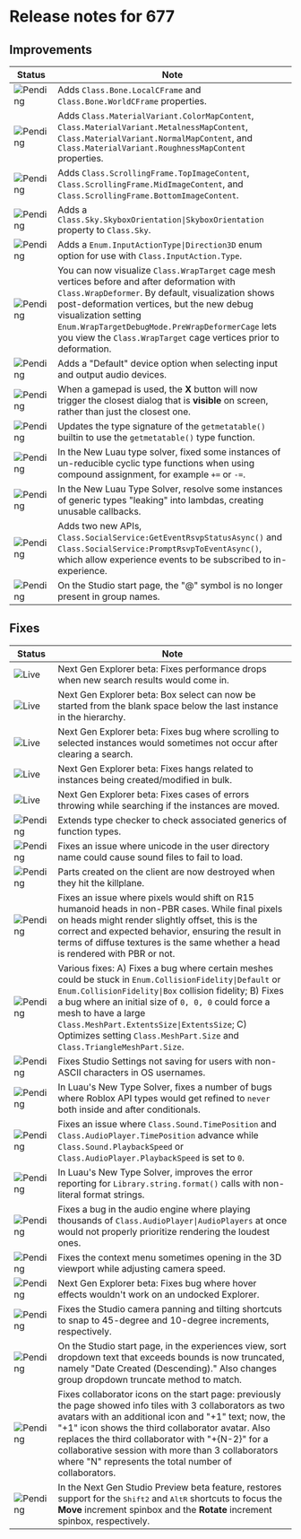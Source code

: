 # Release notes for 677

## Improvements

| Status | Note |
|--------|------|
| ![Pending](https://img.shields.io/badge/Pending-DEA517?style=flat)  | Adds <code>Class.Bone.LocalCFrame</code> and <code>Class.Bone.WorldCFrame</code> properties. |
| ![Pending](https://img.shields.io/badge/Pending-DEA517?style=flat)  | Adds <code>Class.MaterialVariant.ColorMapContent</code>, <code>Class.MaterialVariant.MetalnessMapContent</code>, <code>Class.MaterialVariant.NormalMapContent</code>, and <code>Class.MaterialVariant.RoughnessMapContent</code> properties. |
| ![Pending](https://img.shields.io/badge/Pending-DEA517?style=flat)  | Adds <code>Class.ScrollingFrame.TopImageContent</code>, <code>Class.ScrollingFrame.MidImageContent</code>, and <code>Class.ScrollingFrame.BottomImageContent</code>. |
| ![Pending](https://img.shields.io/badge/Pending-DEA517?style=flat)  | Adds a <code>Class.Sky.SkyboxOrientation\|SkyboxOrientation</code> property to <code>Class.Sky</code>. |
| ![Pending](https://img.shields.io/badge/Pending-DEA517?style=flat)  | Adds a <code>Enum.InputActionType\|Direction3D</code> enum option for use with <code>Class.InputAction.Type</code>. |
| ![Pending](https://img.shields.io/badge/Pending-DEA517?style=flat)  | You can now visualize <code>Class.WrapTarget</code> cage mesh vertices before and after deformation with <code>Class.WrapDeformer</code>. By default, visualization shows post-deformation vertices, but the new debug visualization setting <code>Enum.WrapTargetDebugMode.PreWrapDeformerCage</code> lets you view the <code>Class.WrapTarget</code> cage vertices prior to deformation. |
| ![Pending](https://img.shields.io/badge/Pending-DEA517?style=flat)  | Adds a "Default" device option when selecting input and output audio devices. |
| ![Pending](https://img.shields.io/badge/Pending-DEA517?style=flat)  | When a gamepad is used, the <strong>X</strong> button will now trigger the closest dialog that is <strong>visible</strong> on screen, rather than just the closest one. |
| ![Pending](https://img.shields.io/badge/Pending-DEA517?style=flat)  | Updates the type signature of the <code>getmetatable()</code> builtin to use the <code>getmetatable()</code> type function. |
| ![Pending](https://img.shields.io/badge/Pending-DEA517?style=flat)  | In the New Luau type solver, fixed some instances of un-reducible cyclic type functions when using compound assignment, for example <code>+=</code> or <code>-=</code>. |
| ![Pending](https://img.shields.io/badge/Pending-DEA517?style=flat)  | In the New Luau Type Solver, resolve some instances of generic types "leaking" into lambdas, creating unusable callbacks. |
| ![Pending](https://img.shields.io/badge/Pending-DEA517?style=flat)  | Adds two new APIs, <code>Class.SocialService:GetEventRsvpStatusAsync()</code> and <code>Class.SocialService:PromptRsvpToEventAsync()</code>, which allow experience events to be subscribed to in-experience. |
| ![Pending](https://img.shields.io/badge/Pending-DEA517?style=flat)  | On the Studio start page, the "@" symbol is no longer present in group names. |
## Fixes

| Status | Note |
|--------|------|
| ![Live](https://img.shields.io/badge/Live-009E57?style=flat)  | Next Gen Explorer beta: Fixes performance drops when new search results would come in. |
| ![Live](https://img.shields.io/badge/Live-009E57?style=flat)  | Next Gen Explorer beta: Box select can now be started from the blank space below the last instance in the hierarchy. |
| ![Live](https://img.shields.io/badge/Live-009E57?style=flat)  | Next Gen Explorer beta: Fixes bug where scrolling to selected instances would sometimes not occur after clearing a search. |
| ![Live](https://img.shields.io/badge/Live-009E57?style=flat)  | Next Gen Explorer beta: Fixes hangs related to instances being created/modified in bulk. |
| ![Live](https://img.shields.io/badge/Live-009E57?style=flat)  | Next Gen Explorer beta: Fixes cases of errors throwing while searching if the instances are moved. |
| ![Pending](https://img.shields.io/badge/Pending-DEA517?style=flat)  | Extends type checker to check associated generics of function types. |
| ![Pending](https://img.shields.io/badge/Pending-DEA517?style=flat)  | Fixes an issue where unicode in the user directory name could cause sound files to fail to load. |
| ![Pending](https://img.shields.io/badge/Pending-DEA517?style=flat)  | Parts created on the client are now destroyed when they hit the killplane. |
| ![Pending](https://img.shields.io/badge/Pending-DEA517?style=flat)  | Fixes an issue where pixels would shift on R15 humanoid heads in non-PBR cases. While final pixels on heads might render slightly offset, this is the correct and expected behavior, ensuring the result in terms of diffuse textures is the same whether a head is rendered with PBR or not. |
| ![Pending](https://img.shields.io/badge/Pending-DEA517?style=flat)  | Various fixes: A) Fixes a bug where certain meshes could be stuck in <code>Enum.CollisionFidelity\|Default</code> or <code>Enum.CollisionFidelity\|Box</code> collision fidelity; B) Fixes a bug where an initial size of <code>0, 0, 0</code> could force a mesh to have a large <code>Class.MeshPart.ExtentsSize\|ExtentsSize</code>; C) Optimizes setting <code>Class.MeshPart.Size</code> and <code>Class.TriangleMeshPart.Size</code>. |
| ![Pending](https://img.shields.io/badge/Pending-DEA517?style=flat)  | Fixes Studio Settings not saving for users with non-ASCII characters in OS usernames. |
| ![Pending](https://img.shields.io/badge/Pending-DEA517?style=flat)  | In Luau's New Type Solver, fixes a number of bugs where Roblox API types would get refined to <code>never</code> both inside and after conditionals. |
| ![Pending](https://img.shields.io/badge/Pending-DEA517?style=flat)  | Fixes an issue where <code>Class.Sound.TimePosition</code> and <code>Class.AudioPlayer.TimePosition</code> advance while <code>Class.Sound.PlaybackSpeed</code> or <code>Class.AudioPlayer.PlaybackSpeed</code> is set to <code>0</code>. |
| ![Pending](https://img.shields.io/badge/Pending-DEA517?style=flat)  | In Luau's New Type Solver, improves the error reporting for <code>Library.string.format()</code> calls with non-literal format strings. |
| ![Pending](https://img.shields.io/badge/Pending-DEA517?style=flat)  | Fixes a bug in the audio engine where playing thousands of <code>Class.AudioPlayer\|AudioPlayers</code> at once would not properly prioritize rendering the loudest ones. |
| ![Pending](https://img.shields.io/badge/Pending-DEA517?style=flat)  | Fixes the context menu sometimes opening in the 3D viewport while adjusting camera speed. |
| ![Pending](https://img.shields.io/badge/Pending-DEA517?style=flat)  | Next Gen Explorer beta: Fixes bug where hover effects wouldn't work on an undocked Explorer. |
| ![Pending](https://img.shields.io/badge/Pending-DEA517?style=flat)  | Fixes the Studio camera panning and tilting shortcuts to snap to 45-degree and 10-degree increments, respectively. |
| ![Pending](https://img.shields.io/badge/Pending-DEA517?style=flat)  | On the Studio start page, in the experiences view, sort dropdown text that exceeds bounds is now truncated, namely "Date Created (Descending)." Also changes group dropdown truncate method to match. |
| ![Pending](https://img.shields.io/badge/Pending-DEA517?style=flat)  | Fixes collaborator icons on the start page: previously the page showed info tiles with 3 collaborators as two avatars with an additional icon and "+1" text; now, the "+1" icon shows the third collaborator avatar. Also replaces the third collaborator with "+{N-2}" for a collaborative session with more than 3 collaborators where "N" represents the total number of collaborators. |
| ![Pending](https://img.shields.io/badge/Pending-DEA517?style=flat)  | In the Next Gen Studio Preview beta feature, restores support for the <kbd>Shift</kbd><kbd>2</kbd> and <kbd>Alt</kbd><kbd>R</kbd> shortcuts to focus the <strong>Move</strong> increment spinbox and the <strong>Rotate</strong> increment spinbox, respectively. |
